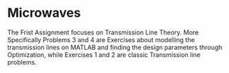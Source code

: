 # Microwaves
The Frist Assignment focuses on Transmission Line Theory. More Specifically Problems 3 and 4 are Exercises about modelling the transmission lines on MATLAB and finding the design parameters through Optimization, while Exercises 1 and 2 are classic Transmission line problems.
